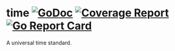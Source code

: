 # time [![GoDoc](https://godoc.org/gitlab.com/protosocial/time?status.svg)](https://godoc.org/gitlab.com/protosocial/time) [![Coverage Report](https://gitlab.com/protosocaial/time/badges/master/coverage.svg)](https://gitlab.com/protosocial/time/commits/master) [![Go Report Card](https://goreportcard.com/badge/gitlab.com/hall/go-p9p)](https://goreportcard.com/report/gitlab.com/protosocial/time)

A universal time standard.
